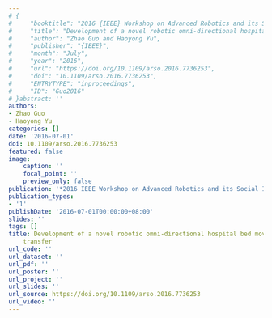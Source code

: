 ```yaml
---
# {
#     "booktitle": "2016 {IEEE} Workshop on Advanced Robotics and its Social Impacts ({ARSO})",
#     "title": "Development of a novel robotic omni-directional hospital bed mover for patient transfer",
#     "author": "Zhao Guo and Haoyong Yu",
#     "publisher": "{IEEE}",
#     "month": "July",
#     "year": "2016",
#     "url": "https://doi.org/10.1109/arso.2016.7736253",
#     "doi": "10.1109/arso.2016.7736253",
#     "ENTRYTYPE": "inproceedings",
#     "ID": "Guo2016"
# }abstract: ''
authors:
- Zhao Guo
- Haoyong Yu
categories: []
date: '2016-07-01'
doi: 10.1109/arso.2016.7736253
featured: false
image:
    caption: ''
    focal_point: ''
    preview_only: false
publication: '*2016 IEEE Workshop on Advanced Robotics and its Social Impacts (ARSO),July*'
publication_types:
- '1'
publishDate: '2016-07-01T00:00:00+08:00'
slides: ''
tags: []
title: Development of a novel robotic omni-directional hospital bed mover for patient
    transfer
url_code: ''
url_dataset: ''
url_pdf: ''
url_poster: ''
url_project: ''
url_slides: ''
url_source: https://doi.org/10.1109/arso.2016.7736253
url_video: ''
---
```

